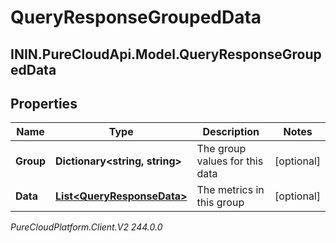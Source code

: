 # QueryResponseGroupedData

## ININ.PureCloudApi.Model.QueryResponseGroupedData

## Properties

|Name | Type | Description | Notes|
|------------ | ------------- | ------------- | -------------|
| **Group** | **Dictionary&lt;string, string&gt;** | The group values for this data | [optional] |
| **Data** | [**List&lt;QueryResponseData&gt;**](QueryResponseData) | The metrics in this group | [optional] |



_PureCloudPlatform.Client.V2 244.0.0_
